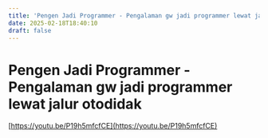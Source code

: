 ```yaml
---
title: 'Pengen Jadi Programmer - Pengalaman gw jadi programmer lewat jalur otodidak'
date: 2025-02-18T18:40:10
draft: false
---
```


# Pengen Jadi Programmer - Pengalaman gw jadi programmer lewat jalur otodidak

[https://youtu.be/P19h5mfcfCE](https://youtu.be/P19h5mfcfCE)
